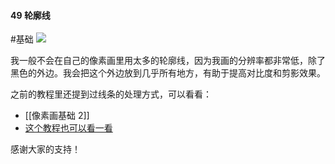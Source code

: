 #### 49  轮廓线
#基础
![](assets/tutorials/t49/outline.gif)

  我一般不会在自己的像素画里用太多的轮廓线，因为我画的分辨率都非常低，除了黑色的外边。我会把这个外边放到几乎所有地方，有助于提高对比度和剪影效果。

之前的教程里还提到过线条的处理方式，可以看看：  
 - [[像素画基础 2]]
 - [这个教程也可以看一看](https://kano.me/blog/my-thoughts-on-very-low-resolution)
 

感谢大家的支持！
